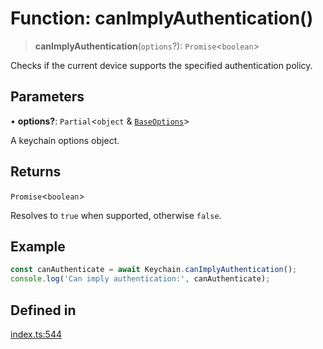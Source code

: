 # Function: canImplyAuthentication()

> **canImplyAuthentication**(`options`?): `Promise`\<`boolean`\>

Checks if the current device supports the specified authentication policy.

## Parameters

• **options?**: `Partial`\<`object` & [`BaseOptions`](../type-aliases/BaseOptions.md)\>

A keychain options object.

## Returns

`Promise`\<`boolean`\>

Resolves to `true` when supported, otherwise `false`.

## Example

```typescript
const canAuthenticate = await Keychain.canImplyAuthentication();
console.log('Can imply authentication:', canAuthenticate);
```

## Defined in

[index.ts:544](https://github.com/oblador/react-native-keychain/blob/4b13041ddd9b9f04560f91e6ce20080796c9fffb/src/index.ts#L544)
